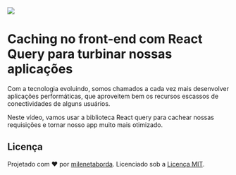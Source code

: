 <img src="https://storage.googleapis.com/golden-wind/experts-club/capa-github.svg" />

# Caching no front-end com React Query para turbinar nossas aplicações

Com a tecnologia evoluindo, somos chamados a cada vez mais desenvolver aplicações performáticas, que aproveitem bem os recursos escassos de conectividades de alguns usuários.

Neste vídeo, vamos usar a biblioteca React query para cachear nossas requisições e tornar nosso app muito mais otimizado.

## Licença

Projetado com ♥ por [milenetaborda](https://github.com/milenetaborda). Licenciado sob a [Licença MIT](licença).
